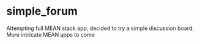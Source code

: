 # simple_forum
Attempting full MEAN stack app, decided to try a simple discussion board. More intricate MEAN apps to come
